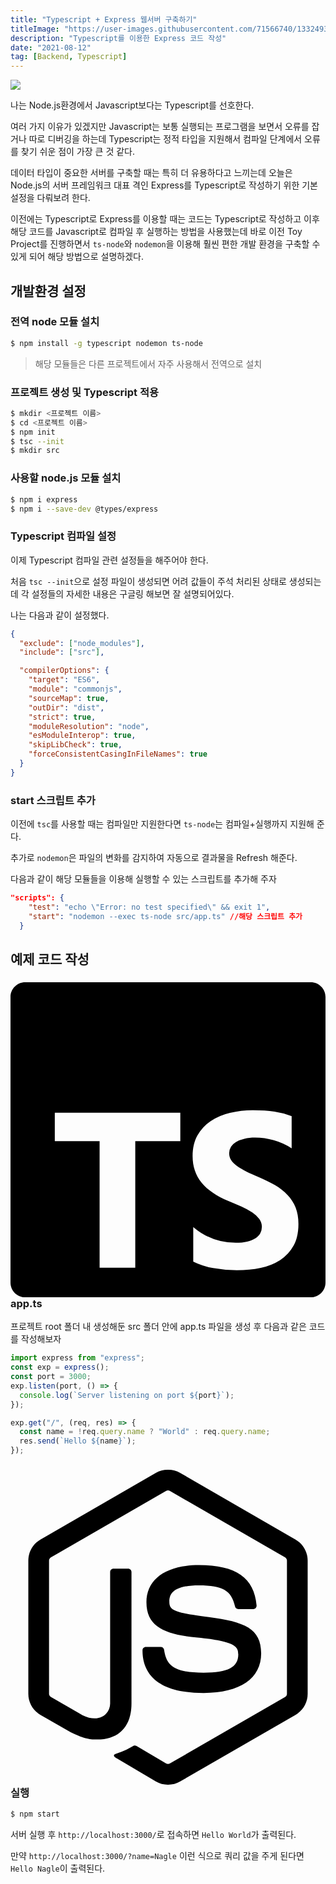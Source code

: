 ```yaml
---
title: "Typescript + Express 웹서버 구축하기"
titleImage: "https://user-images.githubusercontent.com/71566740/133249381-ac45b5e7-96c0-441e-8f11-9032d711972e.png"
description: "Typescript를 이용한 Express 코드 작성"
date: "2021-08-12"
tag: [Backend, Typescript]
---
```


<img src="https://user-images.githubusercontent.com/71566740/133249381-ac45b5e7-96c0-441e-8f11-9032d711972e.png" class="img large">

나는 Node.js환경에서 Javascript보다는 Typescript를 선호한다.

여러 가지 이유가 있겠지만 Javascript는 보통 실행되는 프로그램을 보면서 오류를 잡거나 따로 디버깅을 하는데 Typescript는 정적 타입을 지원해서 컴파일 단계에서 오류를 찾기 쉬운 점이 가장 큰 것 같다.

데이터 타입이 중요한 서버를 구축할 때는 특히 더 유용하다고 느끼는데 오늘은 Node.js의 서버 프레임워크 대표 격인 Express를 Typescript로 작성하기 위한 기본 설정을 다뤄보려 한다.

이전에는 Typescript로 Express를 이용할 때는 코드는 Typescript로 작성하고 이후 해당 코드를 Javascript로 컴파일 후 실행하는 방법을 사용했는데 바로 이전 Toy Project를 진행하면서 `ts-node`와 `nodemon`을 이용해 훨씬 편한 개발 환경을 구축할 수 있게 되어 해당 방법으로 설명하겠다.

## 개발환경 설정

### 전역 node 모듈 설치

```bash
$ npm install -g typescript nodemon ts-node
```

> 해당 모듈들은 다른 프로젝트에서 자주 사용해서 전역으로 설치

### 프로젝트 생성 및 Typescript 적용

```bash
$ mkdir <프로젝트 이름>
$ cd <프로젝트 이름>
$ npm init
$ tsc --init
$ mkdir src
```

### 사용할 node.js 모듈 설치

```bash
$ npm i express
$ npm i --save-dev @types/express
```

### Typescript 컴파일 설정

이제 Typescript 컴파일 관련 설정들을 해주어야 한다.

처음 `tsc --init`으로 설정 파일이 생성되면 어려 값들이 주석 처리된 상태로 생성되는데 각 설정들의 자세한 내용은 구글링 해보면 잘 설명되어있다.

나는 다음과 같이 설정했다.

```json
{
  "exclude": ["node_modules"],
  "include": ["src"],

  "compilerOptions": {
    "target": "ES6",
    "module": "commonjs",
    "sourceMap": true,
    "outDir": "dist",
    "strict": true,
    "moduleResolution": "node",
    "esModuleInterop": true,
    "skipLibCheck": true,
    "forceConsistentCasingInFileNames": true
  }
}
```

### start 스크립트 추가

이전에 `tsc`를 사용할 때는 컴파일만 지원한다면 `ts-node`는 컴파일+실행까지 지원해 준다.

추가로 `nodemon`은 파일의 변화를 감지하여 자동으로 결과물을 Refresh 해준다.

다음과 같이 해당 모듈들을 이용해 실행할 수 있는 스크립트를 추가해 주자

```json
"scripts": {
    "test": "echo \"Error: no test specified\" && exit 1",
    "start": "nodemon --exec ts-node src/app.ts" //해당 스크립트 추가
  }
```

## 예제 코드 작성

### <svg role="img" viewBox="0 0 24 24" xmlns="http://www.w3.org/2000/svg"><title>TypeScript</title><path d="M1.125 0C.502 0 0 .502 0 1.125v21.75C0 23.498.502 24 1.125 24h21.75c.623 0 1.125-.502 1.125-1.125V1.125C24 .502 23.498 0 22.875 0zm17.363 9.75c.612 0 1.154.037 1.627.111a6.38 6.38 0 0 1 1.306.34v2.458a3.95 3.95 0 0 0-.643-.361 5.093 5.093 0 0 0-.717-.26 5.453 5.453 0 0 0-1.426-.2c-.3 0-.573.028-.819.086a2.1 2.1 0 0 0-.623.242c-.17.104-.3.229-.393.374a.888.888 0 0 0-.14.49c0 .196.053.373.156.529.104.156.252.304.443.444s.423.276.696.41c.273.135.582.274.926.416.47.197.892.407 1.266.628.374.222.695.473.963.753.268.279.472.598.614.957.142.359.214.776.214 1.253 0 .657-.125 1.21-.373 1.656a3.033 3.033 0 0 1-1.012 1.085 4.38 4.38 0 0 1-1.487.596c-.566.12-1.163.18-1.79.18a9.916 9.916 0 0 1-1.84-.164 5.544 5.544 0 0 1-1.512-.493v-2.63a5.033 5.033 0 0 0 3.237 1.2c.333 0 .624-.03.872-.09.249-.06.456-.144.623-.25.166-.108.29-.234.373-.38a1.023 1.023 0 0 0-.074-1.089 2.12 2.12 0 0 0-.537-.5 5.597 5.597 0 0 0-.807-.444 27.72 27.72 0 0 0-1.007-.436c-.918-.383-1.602-.852-2.053-1.405-.45-.553-.676-1.222-.676-2.005 0-.614.123-1.141.369-1.582.246-.441.58-.804 1.004-1.089a4.494 4.494 0 0 1 1.47-.629 7.536 7.536 0 0 1 1.77-.201zm-15.113.188h9.563v2.166H9.506v9.646H6.789v-9.646H3.375z"/></svg>app.ts

프로젝트 root 폴더 내 생성해둔 src 폴더 안에 app.ts 파일을 생성 후 다음과 같은 코드를 작성해보자

```typescript
import express from "express";
const exp = express();
const port = 3000;
exp.listen(port, () => {
  console.log(`Server listening on port ${port}`);
});

exp.get("/", (req, res) => {
  const name = !req.query.name ? "World" : req.query.name;
  res.send(`Hello ${name}`);
});
```

### <svg role="img" viewBox="0 0 24 24" xmlns="http://www.w3.org/2000/svg"><title>Node.js</title><path d="M11.998,24c-0.321,0-0.641-0.084-0.922-0.247l-2.936-1.737c-0.438-0.245-0.224-0.332-0.08-0.383 c0.585-0.203,0.703-0.25,1.328-0.604c0.065-0.037,0.151-0.023,0.218,0.017l2.256,1.339c0.082,0.045,0.197,0.045,0.272,0l8.795-5.076 c0.082-0.047,0.134-0.141,0.134-0.238V6.921c0-0.099-0.053-0.192-0.137-0.242l-8.791-5.072c-0.081-0.047-0.189-0.047-0.271,0 L3.075,6.68C2.99,6.729,2.936,6.825,2.936,6.921v10.15c0,0.097,0.054,0.189,0.139,0.235l2.409,1.392 c1.307,0.654,2.108-0.116,2.108-0.89V7.787c0-0.142,0.114-0.253,0.256-0.253h1.115c0.139,0,0.255,0.112,0.255,0.253v10.021 c0,1.745-0.95,2.745-2.604,2.745c-0.508,0-0.909,0-2.026-0.551L2.28,18.675c-0.57-0.329-0.922-0.945-0.922-1.604V6.921 c0-0.659,0.353-1.275,0.922-1.603l8.795-5.082c0.557-0.315,1.296-0.315,1.848,0l8.794,5.082c0.57,0.329,0.924,0.944,0.924,1.603 v10.15c0,0.659-0.354,1.273-0.924,1.604l-8.794,5.078C12.643,23.916,12.324,24,11.998,24z M19.099,13.993 c0-1.9-1.284-2.406-3.987-2.763c-2.731-0.361-3.009-0.548-3.009-1.187c0-0.528,0.235-1.233,2.258-1.233 c1.807,0,2.473,0.389,2.747,1.607c0.024,0.115,0.129,0.199,0.247,0.199h1.141c0.071,0,0.138-0.031,0.186-0.081 c0.048-0.054,0.074-0.123,0.067-0.196c-0.177-2.098-1.571-3.076-4.388-3.076c-2.508,0-4.004,1.058-4.004,2.833 c0,1.925,1.488,2.457,3.895,2.695c2.88,0.282,3.103,0.703,3.103,1.269c0,0.983-0.789,1.402-2.642,1.402 c-2.327,0-2.839-0.584-3.011-1.742c-0.02-0.124-0.126-0.215-0.253-0.215h-1.137c-0.141,0-0.254,0.112-0.254,0.253 c0,1.482,0.806,3.248,4.655,3.248C17.501,17.007,19.099,15.91,19.099,13.993z"/></svg>실행

```bash
$ npm start
```

서버 실행 후 `http://localhost:3000/`로 접속하면 `Hello World`가 출력된다.

만약 `http://localhost:3000/?name=Nagle` 이런 식으로 쿼리 값을 주게 된다면 `Hello Nagle`이 출력된다.
